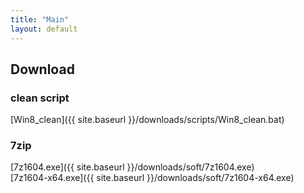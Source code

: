 ```yaml
---
title: "Main"
layout: default
---
```

## Download
### clean script
[Win8\_clean]({{ site.baseurl }}/downloads/scripts/Win8_clean.bat)

### 7zip
[7z1604.exe]({{ site.baseurl }}/downloads/soft/7z1604.exe)<br>
[7z1604-x64.exe]({{ site.baseurl }}/downloads/soft/7z1604-x64.exe)
